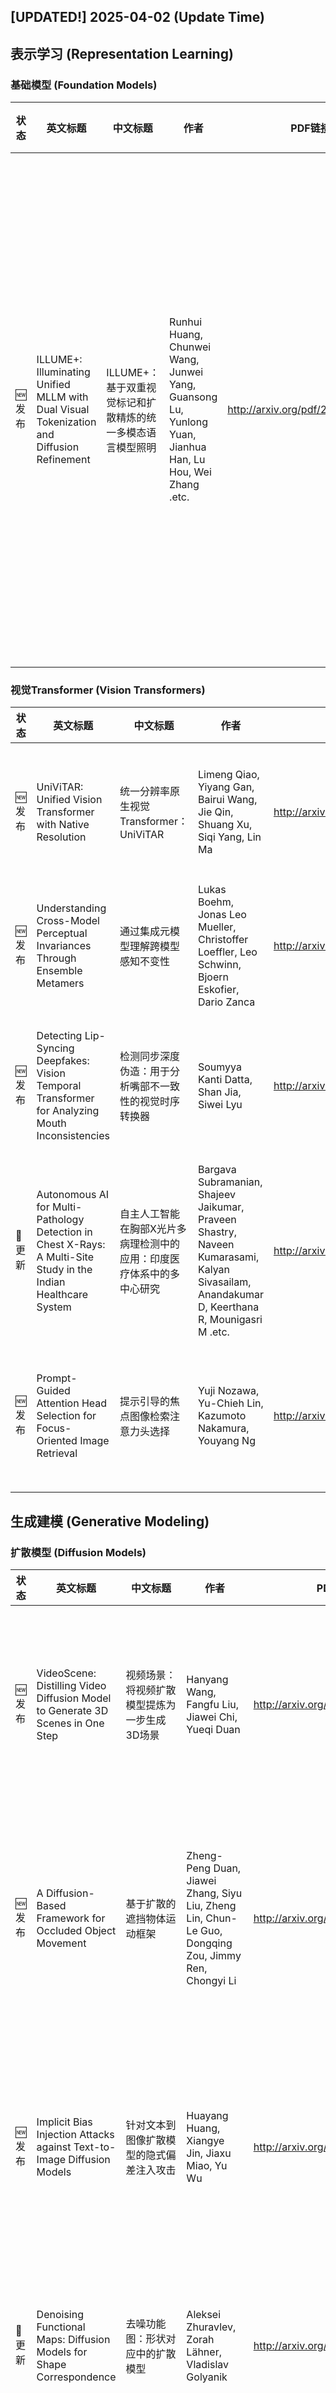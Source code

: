 ## [UPDATED!] **2025-04-02** (Update Time)


## 表示学习 (Representation Learning)


### 基础模型 (Foundation Models)

|状态|英文标题|中文标题|作者|PDF链接|代码/贡献|
|---|---|---|---|---|---|
|🆕 发布|ILLUME+: Illuminating Unified MLLM with Dual Visual Tokenization and Diffusion Refinement|ILLUME+：基于双重视觉标记和扩散精炼的统一多模态语言模型照明|Runhui Huang, Chunwei Wang, Junwei Yang, Guansong Lu, Yunlong Yuan, Jianhua Han, Lu Hou, Wei Zhang .etc.|<http://arxiv.org/pdf/2504.01934v1>|[[代码]](<https://illume-unified-mllm.github.io/.>)<br />- 问题：统一模型理解、生成、编辑能力不足<br />- 方法：双视觉标记化，扩散模型，连续输入离散输出<br />- 效果：性能提升，多模态应用|


### 视觉Transformer (Vision Transformers)

|状态|英文标题|中文标题|作者|PDF链接|代码/贡献|
|---|---|---|---|---|---|
|🆕 发布|UniViTAR: Unified Vision Transformer with Native Resolution|统一分辨率原生视觉Transformer：UniViTAR|Limeng Qiao, Yiyang Gan, Bairui Wang, Jie Qin, Shuang Xu, Siqi Yang, Lin Ma|<http://arxiv.org/pdf/2504.01792v1>|- 问题：视觉建模，分辨率标准化，空间-上下文保真度<br />- 方法：架构升级，渐进式训练，模态适应<br />- 效果：模型有效性，多尺度|
|🆕 发布|Understanding Cross-Model Perceptual Invariances Through Ensemble Metamers|通过集成元模型理解跨模型感知不变性|Lukas Boehm, Jonas Leo Mueller, Christoffer Loeffler, Leo Schwinn, Bjoern Eskofier, Dario Zanca|<http://arxiv.org/pdf/2504.01739v1>|- 问题：感知不变性，神经网络，可解释性<br />- 方法：集成元模型，神经网络集成，图像指标<br />- 效果：认知相似，架构影响|
|🆕 发布|Detecting Lip-Syncing Deepfakes: Vision Temporal Transformer for Analyzing Mouth Inconsistencies|检测同步深度伪造：用于分析嘴部不一致性的视觉时序转换器|Soumyya Kanti Datta, Shan Jia, Siwei Lyu|<http://arxiv.org/pdf/2504.01470v1>|[[代码]](<https://github.com/skrantidatta/LIPINC-V2>)<br />- 问题：唇同步深伪检测，嘴部不一致<br />- 方法：视觉时序转换器，多头交叉注意力<br />- 效果：性能领先，数据集LipSyncTIMIT|
|📝 更新|Autonomous AI for Multi-Pathology Detection in Chest X-Rays: A Multi-Site Study in the Indian Healthcare System|自主人工智能在胸部X光片多病理检测中的应用：印度医疗体系中的多中心研究|Bargava Subramanian, Shajeev Jaikumar, Praveen Shastry, Naveen Kumarasami, Kalyan Sivasailam, Anandakumar D, Keerthana R, Mounigasri M .etc.|<http://arxiv.org/pdf/2504.00022v2>|- 问题：多病理检测，CXR，AI系统<br />- 方法：Vision Transformers，Faster R-CNN，U-Net模型<br />- 效果：高精度，高召回率，优化诊断|
|🆕 发布|Prompt-Guided Attention Head Selection for Focus-Oriented Image Retrieval|提示引导的焦点图像检索注意力头选择|Yuji Nozawa, Yu-Chieh Lin, Kazumoto Nakamura, Youyang Ng|<http://arxiv.org/pdf/2504.01348v1>|- 问题：FOIR任务，多对象，复杂背景<br />- 方法：Prompt-Guided，PHS，注意力头选择<br />- 效果：性能提升，训练免费|


## 生成建模 (Generative Modeling)


### 扩散模型 (Diffusion Models)

|状态|英文标题|中文标题|作者|PDF链接|代码/贡献|
|---|---|---|---|---|---|
|🆕 发布|VideoScene: Distilling Video Diffusion Model to Generate 3D Scenes in One Step|视频场景：将视频扩散模型提炼为一步生成3D场景|Hanyang Wang, Fangfu Liu, Jiawei Chi, Yueqi Duan|<http://arxiv.org/pdf/2504.01956v1>|[[代码]](<https://hanyang-21.github.io/VideoScene>)<br />- 问题：3D场景恢复，稀疏视图，性能退化<br />- 方法：视频扩散模型蒸馏，3D感知跳跃流，动态降噪策略<br />- 效果：高效，3D生成|
|🆕 发布|A Diffusion-Based Framework for Occluded Object Movement|基于扩散的遮挡物体运动框架|Zheng-Peng Duan, Jiawei Zhang, Siyu Liu, Zheng Lin, Chun-Le Guo, Dongqing Zou, Jimmy Ren, Chongyi Li|<http://arxiv.org/pdf/2504.01873v1>|- 问题：遮挡物体运动，图像编辑，背景填充，运动引导<br />- 方法：DiffOOM框架，并行分支，去遮挡，运动优化<br />- 效果：性能优越，用户满意度高|
|🆕 发布|Implicit Bias Injection Attacks against Text-to-Image Diffusion Models|针对文本到图像扩散模型的隐式偏差注入攻击|Huayang Huang, Xiangye Jin, Jiaxu Miao, Yu Wu|<http://arxiv.org/pdf/2504.01819v1>|[[代码]](<https://github.com/Hannah1102/IBI-attacks.>)<br />- 问题：T2I模型偏差，隐式偏见，误导信息<br />- 方法：隐式偏差注入，IBI-Attacks框架，自适应调整<br />- 效果：隐蔽性，可迁移性，语义保留|
|📝 更新|Denoising Functional Maps: Diffusion Models for Shape Correspondence|去噪功能图：形状对应中的扩散模型|Aleksei Zhuravlev, Zorah Lähner, Vladislav Golyanik|<http://arxiv.org/pdf/2503.01845v2>|- 问题：形状对应，泛化能力，训练数据<br />- 方法：扩散模型，功能图，无监督选择基<br />- 效果：性能竞争，数据集广泛|
|📝 更新|SaRA: High-Efficient Diffusion Model Fine-tuning with Progressive Sparse Low-Rank Adaptation|SaRA：基于渐进稀疏低秩适应的高效扩散模型微调|Teng Hu, Jiangning Zhang, Ran Yi, Hongrui Huang, Yabiao Wang, Lizhuang Ma|<http://arxiv.org/pdf/2409.06633v2>|- 问题：扩散模型微调，参数冗余，过拟合<br />- 方法：渐进稀疏低秩适应，核范数训练，非结构化反向传播<br />- 效果：性能提升，泛化能力强|
|📝 更新|Target-Aware Video Diffusion Models|目标感知视频扩散模型|Taeksoo Kim, Hanbyul Joo|<http://arxiv.org/pdf/2503.18950v2>|- 问题：视频生成，目标交互，动作控制<br />- 方法：目标感知模型，文本提示，交叉注意力损失<br />- 效果：准确交互，高效生成|
|🆕 发布|InvFussion: Bridging Supervised and Zero-shot Diffusion for Inverse Problems|逆问题中的监督和无监督扩散的桥梁：InvFussion|Noam Elata, Hyungjin Chung, Jong Chul Ye, Tomer Michaeli, Michael Elad|<http://arxiv.org/pdf/2504.01689v1>|- 问题：逆问题，扩散模型，监督学习，零样本学习，性能-灵活性权衡<br />- 方法：融合架构，降解操作，注意力机制，多模态估计<br />- 效果：高性能，灵活，超越现有方法|
|📝 更新|Towards Physically Plausible Video Generation via VLM Planning|通过VLM规划实现物理上合理的视频生成|Xindi Yang, Baolu Li, Yiming Zhang, Zhenfei Yin, Lei Bai, Liqian Ma, Zhiyong Wang, Jianfei Cai .etc.|<http://arxiv.org/pdf/2503.23368v2>|[[代码]](<https://madaoer.github.io/projects>)<br />- 问题：VDM物理合理性，动力学错误，事件序列不正确<br />- 方法：VLM规划，物理感知推理，两阶段框架<br />- 效果：物理合理运动，方法优越|
|🆕 发布|Pro-DG: Procedural Diffusion Guidance for Architectural Facade Generation|程序扩散引导：用于建筑立面生成的过程式指导|Aleksander Plocharski, Jan Swidzinski, Przemyslaw Musialski|<http://arxiv.org/pdf/2504.01571v1>|- 问题：建筑立面生成，控制性，真实感<br />- 方法：形状语法，扩散模型，层次匹配<br />- 效果：精确性，真实性|
|🆕 发布|Domain Guidance: A Simple Transfer Approach for a Pre-trained Diffusion Model|领域引导：一种用于预训练扩散模型的简单迁移方法|Jincheng Zhong, Xiangcheng Zhang, Jianmin Wang, Mingsheng Long|<http://arxiv.org/pdf/2504.01521v1>|- 问题：模型扩展，计算需求，个性化模型<br />- 方法：Domain Guidance，预训练知识，采样过程引导<br />- 效果：FID改善，FD_DINOv2改善|
|📝 更新|Adapting Video Diffusion Models for Time-Lapse Microscopy|适应视频扩散模型于时间序列显微镜|Alexander Holmberg, Nils Mechtel, Wei Ouyang|<http://arxiv.org/pdf/2503.18583v2>|- 问题：视频扩散模型，显微镜视频，细胞行为<br />- 方法：领域自适应，条件生成，数值嵌入<br />- 效果：真实性提升，行为捕捉|
|📝 更新|NVS-Solver: Video Diffusion Model as Zero-Shot Novel View Synthesizer|NVS-Solver：视频扩散模型作为零样本新视角合成器|Meng You, Zhiyu Zhu, Hui Liu, Junhui Hou|<http://arxiv.org/pdf/2405.15364v2>|[[代码]](<https://github.com/ZHU-Zhiyu/NVS_Solver>)<br />- 问题：无监督视频扩散，新视角合成，无需训练<br />- 方法：预训练模型，自适应采样，理论建模<br />- 效果：性能优越，视觉效果佳|
|📝 更新|Distilling Multi-view Diffusion Models into 3D Generators|从多视角扩散模型中提炼出3D生成器|Hao Qin, Luyuan Chen, Ming Kong, Mengxu Lu, Qiang Zhu|<http://arxiv.org/pdf/2504.00457v2>|[[代码]](<https://qinbaigao.github.io/DD3G_project>)<br />- 问题：多视图扩散模型，3D生成，知识蒸馏<br />- 方法：高斯散点，概率流，PEPD生成器<br />- 效果：泛化能力强，生成质量高|
|📝 更新|Lux Post Facto: Learning Portrait Performance Relighting with Conditional Video Diffusion and a Hybrid Dataset|事后奢华：利用条件视频扩散和混合数据集学习人像性能重光照|Yiqun Mei, Mingming He, Li Ma, Julien Philip, Wenqi Xian, David M George, Xueming Yu, Gabriel Dedic .etc.|<http://arxiv.org/pdf/2503.14485v2>|- 问题：视频人像重光照，真实感，时间一致性<br />- 方法：条件视频扩散模型，混合数据集，光照注入<br />- 效果：最佳结果，真实感，时间一致性|


### 生成对抗网络 (GANs)

|状态|英文标题|中文标题|作者|PDF链接|代码/贡献|
|---|---|---|---|---|---|
|📝 更新|DLFR-VAE: Dynamic Latent Frame Rate VAE for Video Generation|动态潜在帧率变分自编码器用于视频生成|Zhihang Yuan, Siyuan Wang, Rui Xie, Hanling Zhang, Tongcheng Fang, Yuzhang Shang, Shengen Yan, Guohao Dai .etc.|<http://arxiv.org/pdf/2502.11897v2>|- 问题：视频生成，时间非均匀性，信息理论<br />- 方法：动态潜在帧率，无监督适应，可插拔模块<br />- 效果：加速生成，内容复杂度适应|
|🆕 发布|A$^\text{T}$A: Adaptive Transformation Agent for Text-Guided Subject-Position Variable Background Inpainting|自适应变换代理：用于文本引导的变主体位置背景修复|Yizhe Tang, Zhimin Sun, Yuzhen Du, Ran Yi, Guangben Lu, Teng Hu, Luying Li, Lizhuang Ma .etc.|<http://arxiv.org/pdf/2504.01603v1>|- 问题：背景修复，位置不一致，文本引导<br />- 方法：自适应变换，逆位移变换，位置切换嵌入<br />- 效果：修复效果好，性能优异|
|📝 更新|Modeling Visual Memorability Assessment with Autoencoders Reveals Characteristics of Memorable Images|使用自编码器建模视觉记忆度评估揭示难忘图像的特征|Elham Bagheri, Yalda Mohsenzadeh|<http://arxiv.org/pdf/2410.15235v2>|- 问题：图像记忆度，特征贡献，视觉感知<br />- 方法：自动编码器，VGG16，记忆度预测<br />- 效果：相关性显著，预测性能强|


### 自回归模型 (Autoregressive Models)

|状态|英文标题|中文标题|作者|PDF链接|代码/贡献|
|---|---|---|---|---|---|
|📝 更新|Parallelized Autoregressive Visual Generation|并行自回归视觉生成|Yuqing Wang, Shuhuai Ren, Zhijie Lin, Yujin Han, Haoyuan Guo, Zhenheng Yang, Difan Zou, Jiashi Feng .etc.|<http://arxiv.org/pdf/2412.15119v2>|[[代码]](<https://yuqingwang1029.github.io/PAR-project.>)<br />- 问题：慢推理速度，序列预测，效率低<br />- 方法：并行化，弱依赖并行，强依赖顺序<br />- 效果：速度提升，质量相当|
|📝 更新|Loong: Generating Minute-level Long Videos with Autoregressive Language Models|龙：使用自回归语言模型生成分钟级长视频|Yuqing Wang, Tianwei Xiong, Daquan Zhou, Zhijie Lin, Yang Zhao, Bingyi Kang, Jiashi Feng, Xihui Liu|<http://arxiv.org/pdf/2410.02757v2>|[[代码]](<https://yuqingwang1029.github.io/Loong-video.>)<br />- 问题：长视频生成，LLM，视频生成挑战<br />- 方法：统一序列建模，渐进式训练，损失重加权<br />- 效果：分钟级长视频，文本提示生成|


## 多模态学习 (Multimodal Learning)


### 视觉语言模型 (Vision-Language Models)

|状态|英文标题|中文标题|作者|PDF链接|代码/贡献|
|---|---|---|---|---|---|
|🆕 发布|Image Difference Grounding with Natural Language|基于自然语言的图像差异定位|Wenxuan Wang, Zijia Zhao, Yisi Zhang, Yepeng Tang, Erdong Hu, Xinlong Wang, Jing Liu|<http://arxiv.org/pdf/2504.01952v1>|- 问题：视觉定位，单图限制，差异理解<br />- 方法：图像差异定位，DiffGround数据集，DiffTracker模型<br />- 效果：细粒度理解，公开数据集|
|🆕 发布|Towards Unified Referring Expression Segmentation Across Omni-Level Visual Target Granularities|面向跨全级视觉目标粒度的统一指代表达式分割|Jing Liu, Wenxuan Wang, Yisi Zhang, Yepeng Tang, Xingjian He, Longteng Guo, Tongtian Yue, Xinlong Wang|<http://arxiv.org/pdf/2504.01954v1>|[[代码]](<https://github.com/Rubics-Xuan/MRES.>)<br />- 问题：多粒度视觉目标定位，数据稀缺，模型局限性<br />- 方法：MRES任务，MRES-32M数据集，UniRES++模型<br />- 效果：多粒度性能提升，基准测试领先|
|🆕 发布|Is Temporal Prompting All We Need For Limited Labeled Action Recognition?|我们需要时间提示就足够用于有限标注的动作识别了吗？|Shreyank N Gowda, Boyan Gao, Xiao Gu, Xiaobo Jin|<http://arxiv.org/pdf/2504.01890v1>|- 问题：动作识别，数据依赖，时序建模<br />- 方法：时序提示，CLIP架构，预训练能力<br />- 效果：参数少，效率高，性能优|
|🆕 发布|FineLIP: Extending CLIP's Reach via Fine-Grained Alignment with Longer Text Inputs|精细LIP：通过与更长文本输入的精细对齐扩展CLIP的覆盖范围|Mothilal Asokan, Kebin Wu, Fatima Albreiki|<http://arxiv.org/pdf/2504.01916v1>|- 问题：CLIP文本编码器限制，细节信息捕捉困难<br />- 方法：Fine-grained alignment，长文本处理，动态聚合<br />- 效果：性能提升，超越现有方法|
|📝 更新|Cosmos-Reason1: From Physical Common Sense To Embodied Reasoning|宇宙-Reason1：从物理常识到具身推理|NVIDIA, :, Alisson Azzolini, Hannah Brandon, Prithvijit Chattopadhyay, Huayu Chen, Jinju Chu, Yin Cui .etc.|<http://arxiv.org/pdf/2503.15558v2>|[[代码]](<https://github.com/nvidia-cosmos/cosmos-reason1.>)<br />- 问题：物理AI，感知，理解，行动<br />- 方法：物理常识，具身推理，多模态模型<br />- 效果：性能提升，模型可用|
|🆕 发布|Prompting Medical Vision-Language Models to Mitigate Diagnosis Bias by Generating Realistic Dermoscopic Images|通过生成逼真的皮肤镜图像来提示医学视觉-语言模型以减轻诊断偏差|Nusrat Munia, Abdullah-Al-Zubaer Imran|<http://arxiv.org/pdf/2504.01838v1>|[[代码]](<https://github.com/Munia03/DermDiT>)<br />- 问题：诊断偏差，皮肤疾病，数据不平衡<br />- 方法：DermDiT框架，文本提示，多模态学习<br />- 效果：高质量图像，减少偏差|
|📝 更新|CoMM: A Coherent Interleaved Image-Text Dataset for Multimodal Understanding and Generation|CoMM：一个用于多模态理解和生成的连贯交错图像-文本数据集|Wei Chen, Lin Li, Yongqi Yang, Bin Wen, Fan Yang, Tingting Gao, Yu Wu, Long Chen|<http://arxiv.org/pdf/2406.10462v3>|- 问题：数据质量差，生成序列不连贯<br />- 方法：多视角过滤，预训练模型，质量评估<br />- 效果：提升MLLMs，新任务评估|
|🆕 发布|CLIP-SLA: Parameter-Efficient CLIP Adaptation for Continuous Sign Language Recognition|CLIP-SLA：用于连续手语识别的参数高效CLIP自适应方法|Sarah Alyami, Hamzah Luqman|<http://arxiv.org/pdf/2504.01666v1>|- 问题：连续手语识别，参数高效，预训练模型<br />- 方法：CLIP-SLA，PEFT，SLA-Adapter，SLA-LoRA<br />- 效果：性能提升，参数少|
|🆕 发布|BioAtt: Anatomical Prior Driven Low-Dose CT Denoising|生物先验驱动的低剂量CT去噪|Namhun Kim, UiHyun Cho|<http://arxiv.org/pdf/2504.01662v1>|- 问题：LDCT去噪，细节丢失，数据驱动<br />- 方法：解剖先验，视觉语言模型，空间注意力<br />- 效果：性能提升，解剖指导|
|🆕 发布|Text Speaks Louder than Vision: ASCII Art Reveals Textual Biases in Vision-Language Models|文字胜于视觉：ASCII艺术揭示视觉-语言模型中的文本偏见|Zhaochen Wang, Yujun Cai, Zi Huang, Bryan Hooi, Yiwei Wang, Ming-Hsuan Yang|<http://arxiv.org/pdf/2504.01589v1>|- 问题：VLMs，文本优先，语义-视觉冲突<br />- 方法：ASCII艺术，对抗性攻击，评估框架<br />- 效果：文本优先，模型缺陷，内容审核|
|📝 更新|Underwater Camouflaged Object Tracking Meets Vision-Language SAM2|水下伪装目标跟踪与视觉-语言SAM2相遇|Chunhui Zhang, Li Liu, Guanjie Huang, Zhipeng Zhang, Hao Wen, Xi Zhou, Shiming Ge, Yanfeng Wang|<http://arxiv.org/pdf/2409.16902v3>|[[代码]](<https://github.com/983632847/Awesome-Multimodal-Object-Tracking>)<br />- 问题：水下动物跟踪，伪装物体，数据集，视觉语言<br />- 方法：UW-COT220，SAM2，VL-SAM2<br />- 效果：性能提升，最先进|
|🆕 发布|ANNEXE: Unified Analyzing, Answering, and Pixel Grounding for Egocentric Interaction|附件：基于自回归神经网络的统一分析、回答和像素定位用于自视角交互|Yuejiao Su, Yi Wang, Qiongyang Hu, Chuang Yang, Lap-Pui Chau|<http://arxiv.org/pdf/2504.01472v1>|- 问题：Egocentric interaction understanding, lack of flexibility, coherent responses<br />- 方法：Ego-IRG, ANNEXE model, multimodal large language models<br />- 效果：comprehensive interpretation, effective performance|
|📝 更新|Can DeepSeek Reason Like a Surgeon? An Empirical Evaluation for Vision-Language Understanding in Robotic-Assisted Surgery|标题翻译：  深度Seek能否像外科医生一样推理？机器人辅助手术中视觉-语言理解的实证评估|Boyi Ma, Yanguang Zhao, Jie Wang, Guankun Wang, Kun Yuan, Tong Chen, Long Bai, Hongliang Ren|<http://arxiv.org/pdf/2503.23130v2>|- 问题：视觉语言理解，机器人辅助手术，DeepSeek模型<br />- 方法：对话能力评估，手术场景任务，空间位置分析<br />- 效果：手术工具识别，组织识别，局限|
|📝 更新|VGRP-Bench: Visual Grid Reasoning Puzzle Benchmark for Large Vision-Language Models|VGRP-Bench：大型视觉-语言模型的可视化网格推理基准测试|Yufan Ren, Konstantinos Tertikas, Shalini Maiti, Junlin Han, Tong Zhang, Sabine Süsstrunk, Filippos Kokkinos|<http://arxiv.org/pdf/2503.23064v2>|- 问题：视觉语言模型，推理难题，评估框架<br />- 方法：VGRP-Bench，多难度，SFT策略<br />- 效果：性能提升，局限性分析|
|🆕 发布|All Patches Matter, More Patches Better: Enhance AI-Generated Image Detection via Panoptic Patch Learning|所有补丁都重要，更多补丁更佳：通过全景补丁学习增强人工智能图像检测|Zheng Yang, Ruoxin Chen, Zhiyuan Yan, Ke-Yue Zhang, Xinghe Fu, Shuang Wu, Xiujun Shu, Taiping Yao .etc.|<http://arxiv.org/pdf/2504.01396v1>|- 问题：AI生成图像检测，特征集中，检测鲁棒性<br />- 方法：泛化补丁学习，随机补丁替换，补丁对比学习<br />- 效果：鲁棒性增强，泛化能力提升|
|📝 更新|Augmenting Multimodal LLMs with Self-Reflective Tokens for Knowledge-based Visual Question Answering|增强多模态LLMs的自反标记以实现基于知识的视觉问答|Federico Cocchi, Nicholas Moratelli, Marcella Cornia, Lorenzo Baraldi, Rita Cucchiara|<http://arxiv.org/pdf/2411.16863v2>|[[代码]](<https://aimagelab.github.io/ReflectiVA.>)<br />- 问题：MLLMs，知识限制，适应性差<br />- 方法：Reflective LLaVA，自我反思标记，外部知识集成<br />- 效果：知识问答，性能提升|
|🆕 发布|On Data Synthesis and Post-training for Visual Abstract Reasoning|关于视觉抽象推理的数据合成和后训练|Ke Zhu, Yu Wang, Jiangjiang Liu, Qunyi Xie, Shanshan Liu, Gang Zhang|<http://arxiv.org/pdf/2504.01324v1>|- 问题：抽象视觉推理，视觉语言模型，数据合成，后训练<br />- 方法：创新数据合成，后训练过程<br />- 效果：模型性能超越，多模态理解能力|
|🆕 发布|COST: Contrastive One-Stage Transformer for Vision-Language Small Object Tracking|对比单阶段Transformer用于视觉-语言小目标跟踪|Chunhui Zhang, Li Liu, Jialin Gao, Xin Sun, Hao Wen, Xi Zhou, Shiming Ge, Yanfeng Wang|<http://arxiv.org/pdf/2504.01321v1>|- 问题：视觉语言跟踪，多模态融合，特征空间分布差异<br />- 方法：对比对齐，Transformer，多模态融合机制<br />- 效果：性能提升，SOTA|
|🆕 发布|Safeguarding Vision-Language Models: Mitigating Vulnerabilities to Gaussian Noise in Perturbation-based Attacks|保障视觉-语言模型安全：减轻基于扰动攻击中对高斯噪声的脆弱性|Jiawei Wang, Yushen Zuo, Yuanjun Chai, Zhendong Liu, Yichen Fu, Yichun Feng, Kin-man Lam|<http://arxiv.org/pdf/2504.01308v1>|[[代码]](<https://github.com/JarvisUSTC/DiffPure-RobustVLM.>)<br />- 问题：VLM易受攻击，噪声训练不足<br />- 方法：Robust-VLGuard，DiffPure-VLM，噪声增强微调<br />- 效果：攻击成功率降低，功能保持|


### 多模态融合 (Multimodal Fusion)

|状态|英文标题|中文标题|作者|PDF链接|代码/贡献|
|---|---|---|---|---|---|
|🆕 发布|Leveraging Embedding Techniques in Multimodal Machine Learning for Mental Illness Assessment|利用嵌入技术在多模态机器学习中用于精神疾病评估|Abdelrahaman A. Hassan, Abdelrahman A. Ali, Aya E. Fouda, Radwa J. Hanafy, Mohammed E. Fouda|<http://arxiv.org/pdf/2504.01767v1>|- 问题：精神疾病诊断，多模态学习，客观评估<br />- 方法：数据预处理，嵌入模型，CNN-BiLSTM，决策融合<br />- 效果：高准确率，个性化工具|
|📝 更新|SAV-SE: Scene-aware Audio-Visual Speech Enhancement with Selective State Space Model|场景感知音频-视觉语音增强与选择性状态空间模型|Xinyuan Qian, Jiaran Gao, Yaodan Zhang, Qiquan Zhang, Hexin Liu, Leibny Paola Garcia, Haizhou Li|<http://arxiv.org/pdf/2411.07751v2>|- 问题：语音增强，视觉信息，环境噪声，场景感知<br />- 方法：VC-S²E，Conformer，Mamba模块<br />- 效果：性能提升，公开数据集验证|
|📝 更新|AnySat: One Earth Observation Model for Many Resolutions, Scales, and Modalities|AnySat：一种适用于多种分辨率、尺度和模态的地球观测模型|Guillaume Astruc, Nicolas Gonthier, Clement Mallet, Loic Landrieu|<http://arxiv.org/pdf/2412.14123v2>|[[代码]](<https://github.com/gastruc/AnySat.>)<br />- 问题：多分辨率，尺度，模态，地球观测<br />- 方法：JEPA，自适应空间编码器，自监督学习<br />- 效果：多模态，多任务，SOTA|
|📝 更新|A-MESS: Anchor based Multimodal Embedding with Semantic Synchronization for Multimodal Intent Recognition|A-MESS：基于锚点的多模态嵌入与语义同步的多模态意图识别|Yaomin Shen, Xiaojian Lin, Wei Fan|<http://arxiv.org/pdf/2503.19474v2>|- 问题：多模态意图识别，模态连接，语义表示<br />- 方法：锚点嵌入，语义同步，三元组对比学习<br />- 效果：最先进，多模态表示，下游任务洞察|
|📝 更新|VidCRAFT3: Camera, Object, and Lighting Control for Image-to-Video Generation|视频工艺3：图像到视频生成中的相机、物体和光照控制|Sixiao Zheng, Zimian Peng, Yanpeng Zhou, Yi Zhu, Hang Xu, Xiangru Huang, Yanwei Fu|<http://arxiv.org/pdf/2502.07531v3>|- 问题：多元素控制，数据限制，网络效能<br />- 方法：Image2Cloud，ObjMotionNet，Spatial Triple-Attention Transformer<br />- 效果：高质量视频，控制精度高|


### 跨模态对齐 (Cross-modal Alignment)

|状态|英文标题|中文标题|作者|PDF链接|代码/贡献|
|---|---|---|---|---|---|
|🆕 发布|Leveraging Modality Tags for Enhanced Cross-Modal Video Retrieval|利用模态标签增强跨模态视频检索|Adriano Fragomeni, Dima Damen, Michael Wray|<http://arxiv.org/pdf/2504.01591v1>|- 问题：视频检索，模态对齐，跨模态检索<br />- 方法：MAC-VR，模态标签，辅助概念<br />- 效果：性能提升，超越现有方法|
|🆕 发布|Training-free Dense-Aligned Diffusion Guidance for Modular Conditional Image Synthesis|无训练密集对齐扩散引导的模块化条件图像合成|Zixuan Wang, Duo Peng, Feng Chen, Yuwei Yang, Yinjie Lei|<http://arxiv.org/pdf/2504.01515v1>|[[代码]](<https://github.com/ZixuanWang0525/DADG.>)<br />- 问题：条件图像合成，应用范围窄<br />- 方法：模块化条件，DCA，DGA，DMA<br />- 效果：适应性增强，性能优越|
|🆕 发布|Enhanced Cross-modal 3D Retrieval via Tri-modal Reconstruction|标题翻译：基于三模态重建的增强跨模态3D检索|Junlong Ren, Hao Wang|<http://arxiv.org/pdf/2504.01476v1>|- 问题：跨模态3D检索，2D-3D一致性，性能受限<br />- 方法：多视图图像，点云联合表示，三模态重建<br />- 效果：性能提升，鲁棒性增强|


## 目标检测识别 (Object Detection & Recognition)


### 其他

|状态|英文标题|中文标题|作者|PDF链接|代码/贡献|
|---|---|---|---|---|---|
|🆕 发布|TransientTables: Evaluating LLMs' Reasoning on Temporally Evolving Semi-structured Tables|瞬态表格：评估大型语言模型在时间演变半结构化表格上的推理能力|Abhilash Shankarampeta, Harsh Mahajan, Tushar Kataria, Dan Roth, Vivek Gupta|<http://arxiv.org/pdf/2504.01879v1>|- 问题：LLMs时序推理能力，数据集，模板生成<br />- 方法：数据集构建，模板生成，任务分解<br />- 效果：基准测试，性能提升|


### 三维检测 (3D Detection)

|状态|英文标题|中文标题|作者|PDF链接|代码/贡献|
|---|---|---|---|---|---|
|📝 更新|Efficient 3D Recognition with Event-driven Spike Sparse Convolution|高效的事件驱动脉冲稀疏卷积3D识别|Xuerui Qiu, Man Yao, Jieyuan Zhang, Yuhong Chou, Ning Qiao, Shibo Zhou, Bo Xu, Guoqi Li|<http://arxiv.org/pdf/2412.07360v3>|[[代码]](<https://github.com/bollossom/E-3DSNN>)<br />- 问题：3D识别，SNN性能，预处理，特征提取<br />- 方法：Spike Voxel Coding，Spike Sparse Convolution，E-3DSNN<br />- 效果：SOTA结果，效率高，多任务|
|🆕 发布|GarmageNet: A Dataset and Scalable Representation for Generic Garment Modeling|GarmageNet：通用服装建模的数据集和可扩展表示|Siran Li, Ruiyang Liu, Chen Liu, Zhendong Wang, Gaofeng He, Yong-Lu Li, Xiaogang Jin, Huamin Wang|<http://arxiv.org/pdf/2504.01483v1>|- 问题：高保真服装建模，数据集，高效表示<br />- 方法：Garmage表示，2D-3D集成，GarmageNet生成框架<br />- 效果：高保真，多层级，工业级模拟|


### 多目标跟踪 (Multi-object Tracking)

|状态|英文标题|中文标题|作者|PDF链接|代码/贡献|
|---|---|---|---|---|---|
|🆕 发布|Deep LG-Track: An Enhanced Localization-Confidence-Guided Multi-Object Tracker|深度LG-Track：一种增强定位-置信度引导的多目标跟踪器|Ting Meng, Chunyun Fu, Xiangyan Yan, Zheng Liang, Pan Ji, Jianwen Wang, Tao Huang|<http://arxiv.org/pdf/2504.01457v1>|- 问题：多目标跟踪，精度，鲁棒性<br />- 方法：自适应卡尔曼滤波，成本矩阵融合，动态特征更新<br />- 效果：性能优于，指标提升|


### 二维检测 (2D Detection)

|状态|英文标题|中文标题|作者|PDF链接|代码/贡献|
|---|---|---|---|---|---|
|📝 更新|Modeling Multiple Normal Action Representations for Error Detection in Procedural Tasks|建模多个正常动作表示以检测程序任务中的错误|Wei-Jin Huang, Yuan-Ming Li, Zhi-Wei Xia, Yu-Ming Tang, Kun-Yu Lin, Jian-Fang Hu, Wei-Shi Zheng|<http://arxiv.org/pdf/2503.22405v2>|[[代码]](<https://github.com/iSEE-Laboratory/AMNAR.>)<br />- 问题：错误检测，动作表示，动态环境，原型错误<br />- 方法：AMNAR框架，预测动作，重构表示<br />- 效果：性能提升，状态艺术|
|📝 更新|Mr. DETR: Instructive Multi-Route Training for Detection Transformers|Mr. DETR：检测Transformer的指导性多路径训练|Chang-Bin Zhang, Yujie Zhong, Kai Han|<http://arxiv.org/pdf/2412.10028v3>|[[代码]](<https://visual-ai.github.io/mrdetr>)<br />- 问题：检测Transformer训练，多任务预测<br />- 方法：多路由训练，辅助路径，指令式自注意力<br />- 效果：性能提升，推理无影响|
|📝 更新|Repurposing SAM for User-Defined Semantics Aware Segmentation|重新利用SAM进行用户定义语义感知分割|Rohit Kundu, Sudipta Paul, Arindam Dutta, Amit K. Roy-Chowdhury|<http://arxiv.org/pdf/2312.02420v2>|- 问题：SAM语义感知不足，缺乏类别关联<br />- 方法：U-SAM，语义信息积累，映射函数学习<br />- 效果：mIoU提升，语义分割|


## 时序理解 (Temporal Understanding)


### 时序分析 (Temporal Analysis)

|状态|英文标题|中文标题|作者|PDF链接|代码/贡献|
|---|---|---|---|---|---|
|🆕 发布|TimeSearch: Hierarchical Video Search with Spotlight and Reflection for Human-like Long Video Understanding|时间搜索：具有焦点和反射的人性化长视频分层搜索|Junwen Pan, Rui Zhang, Xin Wan, Yuan Zhang, Ming Lu, Qi She|<http://arxiv.org/pdf/2504.01407v1>|- 问题：长视频理解，视觉幻觉，时间处理挑战<br />- 方法：TimeSearch框架，Spotlight，Reflection，TAFR<br />- 效果：性能提升，LVBench准确率51.5%，Charades-STA mIoU提升11.8%|


## 三维重建 (3D Reconstruction)


### 多视图重建 (Multi-view Reconstruction)

|状态|英文标题|中文标题|作者|PDF链接|代码/贡献|
|---|---|---|---|---|---|
|🆕 发布|Ross3D: Reconstructive Visual Instruction Tuning with 3D-Awareness|罗斯3D：具有3D意识的重建视觉指令微调|Haochen Wang, Yucheng Zhao, Tiancai Wang, Haoqiang Fan, Xiangyu Zhang, Zhaoxiang Zhang|<http://arxiv.org/pdf/2504.01901v1>|- 问题：3D场景理解，数据集缺乏，2D模型扩展<br />- 方法：3D感知，重建视觉指令调整，跨视图重建<br />- 效果：SOTA性能，半监督学习潜力|


### 神经隐式重建 (Neural Implicit Reconstruction)

|状态|英文标题|中文标题|作者|PDF链接|代码/贡献|
|---|---|---|---|---|---|
|📝 更新|EVOS: Efficient Implicit Neural Training via EVOlutionary Selector|EVOS：通过进化选择器的有效隐式神经网络训练|Weixiang Zhang, Shuzhao Xie, Chengwei Ren, Siyi Xie, Chen Tang, Shijia Ge, Mingzi Wang, Zhi Wang|<http://arxiv.org/pdf/2412.10153v2>|- 问题：INR训练效率低，计算开销大<br />- 方法：EVOlutionary Selector，稀疏评估，频率引导交叉<br />- 效果：训练时间减少，收敛性好|
|🆕 发布|A topology-preserving three-stage framework for fully-connected coronary artery extraction|拓扑保持的三阶段全连接冠状动脉提取框架|Yuehui Qiu, Dandan Shan, Yining Wang, Pei Dong, Dijia Wu, Xinnian Yang, Qingqi Hong, Dinggang Shen|<http://arxiv.org/pdf/2504.01597v1>|[[代码]](<https://github.com/YH-Qiu/CorSegRec.>)<br />- 问题：冠状动脉提取，拓扑结构，分割误差<br />- 方法：拓扑保持，三阶段框架，中心线增强<br />- 效果：Dice分数高，Hausdorff距离小|
|📝 更新|Pairwise-Constrained Implicit Functions for 3D Human Heart Modelling|成对约束的隐函数用于3D人心建模|Hieu Le, Jingyi Xu, Nicolas Talabot, Jiancheng Yang, Pascal Fua|<http://arxiv.org/pdf/2307.08716v3>|- 问题：3D心脏建模，多层结构，表面间隙<br />- 方法：对偶约束SDF，独立SDF，内部结构<br />- 效果：精度提升，结构准确|


### 其他

|状态|英文标题|中文标题|作者|PDF链接|代码/贡献|
|---|---|---|---|---|---|
|📝 更新|Dinomaly: The Less Is More Philosophy in Multi-Class Unsupervised Anomaly Detection|多类无监督异常检测中的“少即是多”哲学：Dinomaly|Jia Guo, Shuai Lu, Weihang Zhang, Fang Chen, Huiqi Li, Hongen Liao|<http://arxiv.org/pdf/2405.14325v5>|- 问题：多类图像异常检测，性能差距大<br />- 方法：Dinomaly框架，Transformer架构，简单组件<br />- 效果：AUROC高，超越现有方法|


### 单目重建 (Monocular Reconstruction)

|状态|英文标题|中文标题|作者|PDF链接|代码/贡献|
|---|---|---|---|---|---|
|🆕 发布|High-fidelity 3D Object Generation from Single Image with RGBN-Volume Gaussian Reconstruction Model|基于RGBN-体积高斯重建模型的单图像高保真3D物体生成|Yiyang Shen, Kun Zhou, He Wang, Yin Yang, Tianjia Shao|<http://arxiv.org/pdf/2504.01512v1>|- 问题：2D图像几何模糊，3D高斯结构缺失<br />- 方法：RGBN-Volume Gaussian，Voxel-Gaussian表示，融合模块<br />- 效果：高保真，高质量，鲁棒|


## 神经渲染 (Neural Rendering)


### 神经辐射场 (Neural Radiance Fields)

|状态|英文标题|中文标题|作者|PDF链接|代码/贡献|
|---|---|---|---|---|---|
|🆕 发布|Diffusion-Guided Gaussian Splatting for Large-Scale Unconstrained 3D Reconstruction and Novel View Synthesis|扩散引导的高斯分层用于大规模无约束3D重建和新视角合成|Niluthpol Chowdhury Mithun, Tuan Pham, Qiao Wang, Ben Southall, Kshitij Minhas, Bogdan Matei, Stephan Mandt, Supun Samarasekera .etc.|<http://arxiv.org/pdf/2504.01960v1>|- 问题：大规模，非约束，3D重建，稀疏数据，质量退化<br />- 方法：GS-Diff，多视图扩散模型，伪观测生成<br />- 效果：性能优越，超越现有基准|
|🆕 发布|FIORD: A Fisheye Indoor-Outdoor Dataset with LIDAR Ground Truth for 3D Scene Reconstruction and Benchmarking|FIORD：一个带有激光雷达地面真实值的鱼眼室内-室外数据集，用于3D场景重建和基准测试|Ulas Gunes, Matias Turkulainen, Xuqian Ren, Arno Solin, Juho Kannala, Esa Rahtu|<http://arxiv.org/pdf/2504.01732v1>|- 问题：视角受限，数据集规模，SfM处理，场景重建<br />- 方法：鱼眼图像，360度覆盖，LIDAR点云<br />- 效果：鲁棒基准，多样方法支持|
|🆕 发布|RealityAvatar: Towards Realistic Loose Clothing Modeling in Animatable 3D Gaussian Avatars|现实化身：迈向可动3D高斯化身中的逼真宽松服装建模|Yahui Li, Zhi Zeng, Liming Pang, Guixuan Zhang, Shuwu Zhang|<http://arxiv.org/pdf/2504.01559v1>|- 问题：服装动态建模，非刚性区域，时间不一致<br />- 方法：3D Gaussian Splatting，运动趋势模块，潜在骨骼编码器<br />- 效果：高保真，结构 fidelity，感知质量提升|
|🆕 发布|Luminance-GS: Adapting 3D Gaussian Splatting to Challenging Lighting Conditions with View-Adaptive Curve Adjustment|亮度-全局分割：通过视点自适应曲线调整将3D高斯分层应用于具有挑战性光照条件|Ziteng Cui, Xuangeng Chu, Tatsuya Harada|<http://arxiv.org/pdf/2504.01503v1>|- 问题：多视角，光照变化，NVS，3DGS<br />- 方法：Luminance-GS，曲线调整，颜色矩阵映射<br />- 效果：SOTA，实时渲染，质量提升|


### 可控渲染 (Controllable Rendering)

|状态|英文标题|中文标题|作者|PDF链接|代码/贡献|
|---|---|---|---|---|---|
|🆕 发布|BOGausS: Better Optimized Gaussian Splatting|BOGausS：更优化的高斯散布|Stéphane Pateux, Matthieu Gendrin, Luce Morin, Théo Ladune, Xiaoran Jiang|<http://arxiv.org/pdf/2504.01844v1>|- 问题：3DGS训练，模型复杂度高，质量损失<br />- 方法：优化方法，BOGausS<br />- 效果：模型轻量化，质量无损|
|📝 更新|DreamScape: 3D Scene Creation via Gaussian Splatting joint Correlation Modeling|梦境场景：通过高斯分层联合相关性建模的3D场景生成|Yueming Zhao, Xuening Yuan, Hongyu Yang, Di Huang|<http://arxiv.org/pdf/2404.09227v3>|- 问题：3D场景生成，多物体，训练不稳定<br />- 方法：Gaussian Splatting，3D Gaussian Guide，LLMs<br />- 效果：高保真，可控|
|🆕 发布|3DBonsai: Structure-Aware Bonsai Modeling Using Conditioned 3D Gaussian Splatting|3DBonsai：基于条件3D高斯散布的结构感知盆景建模|Hao Wu, Hao Wang, Ruochong Li, Xuran Ma, Hui Xiong|<http://arxiv.org/pdf/2504.01619v1>|- 问题：3D生成，结构信息，复杂结构， bonsai<br />- 方法：3D空间殖民算法，3D高斯先验，结构一致性模块<br />- 效果：结构感知，生成效果，新基准|
|📝 更新|EmoHead: Emotional Talking Head via Manipulating Semantic Expression Parameters|情感头部：通过操纵语义表情参数实现的情感说话头|Xuli Shen, Hua Cai, Dingding Yu, Weilin Shen, Qing Xu, Xiangyang Xue|<http://arxiv.org/pdf/2503.19416v2>|- 问题：情感表达，视频生成，抽象概念<br />- 方法：语义参数，音频-表情模块，预训练超平面<br />- 效果：质量提升，可控性增强|
|🆕 发布|3D Gaussian Inverse Rendering with Approximated Global Illumination|3D高斯逆渲染与近似全局照明|Zirui Wu, Jianteng Chen, Laijian Li, Shaoteng Wu, Zhikai Zhu, Kang Xu, Martin R. Oswald, Jie Song|<http://arxiv.org/pdf/2504.01358v1>|[[代码]](<https://wuzirui.github.io/gs-ssr.>)<br />- 问题：3D场景重建，光照限制，编辑困难<br />- 方法：3D Gaussian Splatting，屏幕空间光线追踪，蒙特卡洛方法<br />- 效果：真实感，实时渲染，编辑性|


## 定位与映射 (Localization & Mapping)


### 视觉SLAM (Visual SLAM)

|状态|英文标题|中文标题|作者|PDF链接|代码/贡献|
|---|---|---|---|---|---|
|🆕 发布|CoMatcher: Multi-View Collaborative Feature Matching|CoMatcher：多视角协同特征匹配|Jintao Zhang, Zimin Xia, Mingyue Dong, Shuhan Shen, Linwei Yue, Xianwei Zheng|<http://arxiv.org/pdf/2504.01872v1>|- 问题：多视角匹配，场景复杂，不确定性<br />- 方法：CoMatcher，全局理解，跨视图一致性<br />- 效果：可靠跟踪，性能优越|


### 位姿估计 (Pose Estimation)

|状态|英文标题|中文标题|作者|PDF链接|代码/贡献|
|---|---|---|---|---|---|
|🆕 发布|Dual-stream Transformer-GCN Model with Contextualized Representations Learning for Monocular 3D Human Pose Estimation|双流Transformer-GCN模型，用于单目3D人体姿态估计的上下文表示学习|Mingrui Ye, Lianping Yang, Hegui Zhu, Zenghao Zheng, Xin Wang, Yantao Lo|<http://arxiv.org/pdf/2504.01764v1>|- 问题：单目3D人体姿态估计，深度模糊，数据限制，模型泛化<br />- 方法：Transformer-GCN双流模型，上下文表示学习，运动预训练<br />- 效果：性能提升，泛化能力强|
|🆕 发布|DEPTHOR: Depth Enhancement from a Practical Light-Weight dToF Sensor and RGB Image|深度增强：基于实用轻量级dToF传感器和RGB图像的深度增强|Jijun Xiang, Xuan Zhu, Xianqi Wang, Yu Wang, Hong Zhang, Fei Guo, Xin Yang|<http://arxiv.org/pdf/2504.01596v1>|[[代码]](<https://github.com/ShadowBbBb/Depthor>)<br />- 问题：深度增强，dToF，超分辨率，校准误差，噪声<br />- 方法：模拟数据，MDE，全局深度关系<br />- 效果：精度提升，RMSE降低|
|🆕 发布|Direction-Aware Hybrid Representation Learning for 3D Hand Pose and Shape Estimation|方向感知混合表示学习用于3D手部姿态和形状估计|Shiyong Liu, Zhihao Li, Xiao Tang, Jianzhuang Liu|<http://arxiv.org/pdf/2504.01298v1>|- 问题：3D手部姿态和形状估计，优化问题，训练困难<br />- 方法：方向感知混合特征，像素方向信息，对比学习<br />- 效果：准确率提升33%，实时运动捕捉|


## 自监督学习 (Self-supervised Learning)


### 对比学习 (Contrastive Learning)

|状态|英文标题|中文标题|作者|PDF链接|代码/贡献|
|---|---|---|---|---|---|
|📝 更新|Sparse Dictionary Learning for Image Recovery by Iterative Shrinkage|稀疏字典学习迭代收缩图像恢复|Shima Shabani, Mohammadsadegh Khoshghiaferezaee, Michael Breuß|<http://arxiv.org/pdf/2503.10732v2>|- 问题：稀疏编码，图像恢复，优化方法<br />- 方法：迭代收缩，在线学习，字典学习<br />- 效果：重建质量提升，计算效率高|


## 迁移与适应 (Transfer & Adaptation)


### 域适应 (Domain Adaptation)

|状态|英文标题|中文标题|作者|PDF链接|代码/贡献|
|---|---|---|---|---|---|
|🆕 发布|Deep Representation Learning for Unsupervised Clustering of Myocardial Fiber Trajectories in Cardiac Diffusion Tensor Imaging|深度表示学习在心脏扩散张量成像中无监督聚类心肌纤维轨迹|Mohini Anand, Xavier Tricoche|<http://arxiv.org/pdf/2504.01953v1>|- 问题：心肌纤维轨迹聚类，DTI数据，无监督学习<br />- 方法：双向LSTM，Transformer自编码器，密度聚类<br />- 效果：纤维轨迹识别，结构分析|
|🆕 发布|Memory-efficient Low-latency Remote Photoplethysmography through Temporal-Spatial State Space Duality|基于时空状态空间偶合的高效内存低延迟远程光电容积脉搏波描记法|Kegang Wang, Jiankai Tang, Yuxuan Fan, Jiatong Ji, Yuanchun Shi, Yuntao Wang|<http://arxiv.org/pdf/2504.01774v1>|[[代码]](<https://github.com/Health-HCI-Group/ME-rPPG-demo.>)<br />- 问题：rPPG计算瓶颈，资源需求高<br />- 方法：ME-rPPG，时空状态空间对偶性<br />- 效果：低延迟，高准确率|
|📝 更新|FriendNet: Detection-Friendly Dehazing Network|友网：面向检测的去雾网络|Yihua Fan, Yongzhen Wang, Mingqiang Wei, Fu Lee Wang, Haoran Xie|<http://arxiv.org/pdf/2403.04443v2>|[[代码]](<https://github.com/fanyihua0309/FriendNet.>)<br />- 问题：图像去雾，目标检测，性能提升<br />- 方法：FriendNet架构，GFB，GAB，PFEB<br />- 效果：图像质量高，检测精度高|
|📝 更新|Efficient Alignment of Unconditioned Action Prior for Language-conditioned Pick and Place in Clutter|高效对齐无条件动作先验以实现语言条件下的杂乱环境中的抓取和放置|Kechun Xu, Xunlong Xia, Kaixuan Wang, Yifei Yang, Yunxuan Mao, Bing Deng, Rong Xiong, Yue Wang|<http://arxiv.org/pdf/2503.09423v2>|[[代码]](<https://xukechun.github.io/papers>)<br />- 问题：语言条件拣放，复杂环境，数据需求高<br />- 方法：A2，动作先验对齐，注意力层<br />- 效果：成功率提升，步骤减少|
|🆕 发布|MuTri: Multi-view Tri-alignment for OCT to OCTA 3D Image Translation|MuTri：基于多视角三重对齐的OCT到OCTA 3D图像转换|Zhuangzhuang Chen, Hualiang Wang, Chubin Ou, Xiaomeng Li|<http://arxiv.org/pdf/2504.01428v1>|- 问题：OCT到OCTA图像转换，单视图指导，结果次优<br />- 方法：多视图Tri-alignment，VQ-VAE，语义对齐，结构对齐<br />- 效果：大规模数据集，性能提升|
|📝 更新|Dynamic Proxy Domain Generalizes the Crowd Localization by Better Binary Segmentation|动态代理域通过更好的二值分割泛化人群定位|Junyu Gao, Da Zhang, Qiyu Wang, Zhiyuan Zhao, Xuelong Li|<http://arxiv.org/pdf/2404.13992v2>|[[代码]](<https://github.com/zhangda1018/DPD.>)<br />- 问题：领域迁移，置信度阈值，泛化能力<br />- 方法：动态代理域，生成代理域，DPD算法<br />- 效果：泛化提升，定位准确|


### 元学习 (Meta Learning)

|状态|英文标题|中文标题|作者|PDF链接|代码/贡献|
|---|---|---|---|---|---|
|📝 更新|Meta ControlNet: Enhancing Task Adaptation via Meta Learning|元控制网：通过元学习增强任务适应性|Junjie Yang, Jinze Zhao, Peihao Wang, Zhangyang Wang, Yingbin Liang|<http://arxiv.org/pdf/2312.01255v2>|[[代码]](<https://github.com/JunjieYang97/Meta-ControlNet.>)<br />- 问题：任务适应，训练步骤长，零样本控制，非边缘任务<br />- 方法：元学习，层冻结设计，快速适应<br />- 效果：学习步骤减少，零样本适应，性能提升|


### 增量学习 (Incremental Learning)

|状态|英文标题|中文标题|作者|PDF链接|代码/贡献|
|---|---|---|---|---|---|
|🆕 发布|ProtoGuard-guided PROPEL: Class-Aware Prototype Enhancement and Progressive Labeling for Incremental 3D Point Cloud Segmentation|原型守护引导的PROPEL：增量3D点云分割的类感知原型增强和渐进式标注|Haosheng Li, Yuecong Xu, Junjie Chen, Kemi Ding|<http://arxiv.org/pdf/2504.01648v1>|- 问题：灾难性遗忘，类别相似，不平衡分布，误分类<br />- 方法：ProtoGuard，PROPEL，原型增强，渐进式标注<br />- 效果：mIoU提升，CIL性能|


## 鲁棒学习 (Robust Learning)


### 对抗训练 (Adversarial Training)

|状态|英文标题|中文标题|作者|PDF链接|代码/贡献|
|---|---|---|---|---|---|
|📝 更新|Enhancing Implicit Neural Representations via Symmetric Power Transformation|通过对称幂变换增强隐式神经网络表示|Weixiang Zhang, Shuzhao Xie, Chengwei Ren, Shijia Ge, Mingzi Wang, Zhi Wang|<http://arxiv.org/pdf/2412.09213v2>|- 问题：INR能力，数据变换，对称性<br />- 方法：对称幂变换，范围定义，非线性<br />- 效果：性能提升，鲁棒性增强|
|🆕 发布|DreamActor-M1: Holistic, Expressive and Robust Human Image Animation with Hybrid Guidance|DreamActor-M1：基于混合引导的全面、富有表现力和鲁棒的人像动画|Yuxuan Luo, Zhengkun Rong, Lizhen Wang, Longhao Zhang, Tianshu Hu, Yongming Zhu|<http://arxiv.org/pdf/2504.01724v1>|[[代码]](<https://grisoon.github.io/DreamActor-M1>)<br />- 问题：细粒度控制，多尺度适应，时间一致性<br />- 方法：扩散变换器，混合引导，渐进式训练<br />- 效果：表达性强，鲁棒性好|
|🆕 发布|Bridge 2D-3D: Uncertainty-aware Hierarchical Registration Network with Domain Alignment|桥接2D-3D：具有域对齐的不确定性感知分层配准网络|Zhixin Cheng, Jiacheng Deng, Xinjun Li, Baoqun Yin, Tianzhu Zhang|<http://arxiv.org/pdf/2504.01641v1>|- 问题：图像-点云配准，噪声匹配，域差距<br />- 方法：UHMM，AMAM，不确定性建模，域对齐<br />- 效果：优越性能，最先进方法|


### 对抗防御 (Adversarial Defense)

|状态|英文标题|中文标题|作者|PDF链接|代码/贡献|
|---|---|---|---|---|---|
|🆕 发布|AdPO: Enhancing the Adversarial Robustness of Large Vision-Language Models with Preference Optimization|AdPO：通过偏好优化增强大型视觉-语言模型的对抗鲁棒性|Chaohu Liu, Tianyi Gui, Yu Liu, Linli Xu|<http://arxiv.org/pdf/2504.01735v1>|- 问题：LVLMs，对抗攻击，鲁棒性，性能退化<br />- 方法：偏好优化，对抗训练，图像编码器修改<br />- 效果：性能提升，效率高|
|🆕 发布|Overlap-Aware Feature Learning for Robust Unsupervised Domain Adaptation for 3D Semantic Segmentation|基于重叠感知的特征学习，用于鲁棒的3D语义分割无监督域适应|Junjie Chen, Yuecong Xu, Haosheng Li, Kemi Ding|<http://arxiv.org/pdf/2504.01668v1>|- 问题：3D语义分割，域适应，鲁棒性，对抗攻击<br />- 方法：重叠感知，可逆注意力，对比学习<br />- 效果：mIoU提升，对抗攻击下性能稳定|
|🆕 发布|Robust Unsupervised Domain Adaptation for 3D Point Cloud Segmentation Under Source Adversarial Attacks|鲁棒的无监督领域自适应：在源对抗攻击下的3D点云分割|Haosheng Li, Yuecong Xu, Junjie Chen, Kemi Ding|<http://arxiv.org/pdf/2504.01659v1>|- 问题：无监督领域自适应，对抗攻击，3D点云分割<br />- 方法：对抗点云生成，Robust Long-Tail loss，解码器分支<br />- 效果：性能下降减轻，鲁棒性提升|
|🆕 发布|Benchmarking the Spatial Robustness of DNNs via Natural and Adversarial Localized Corruptions|通过自然和对抗性局部扰动评估DNN的空间鲁棒性|Giulia Marchiori Pietrosanti, Giulio Rossolini, Alessandro Biondi, Giorgio Buttazzo|<http://arxiv.org/pdf/2504.01632v1>|- 问题：DNNs空间鲁棒性，局部扰动，语义分割<br />- 方法：区域感知多攻击，专用指标，评估框架<br />- 效果：模型鲁棒性，威胁覆盖，可靠性提升|
|🆕 发布|Leveraging Generalizability of Image-to-Image Translation for Enhanced Adversarial Defense|利用图像到图像翻译的泛化能力以增强对抗性防御|Haibo Zhang, Zhihua Yao, Kouichi Sakurai, Takeshi Saitoh|<http://arxiv.org/pdf/2504.01399v1>|- 问题：对抗攻击，模型稳定性，泛化能力<br />- 方法：图像到图像翻译，残差块，单模型训练<br />- 效果：分类精度提升，性能竞争|
|📝 更新|STEREO: A Two-Stage Framework for Adversarially Robust Concept Erasing from Text-to-Image Diffusion Models|立体：一种针对文本到图像扩散模型的对抗鲁棒概念擦除两阶段框架|Koushik Srivatsan, Fahad Shamshad, Muzammal Naseer, Vishal M. Patel, Karthik Nandakumar|<http://arxiv.org/pdf/2408.16807v2>|- 问题：概念擦除，对抗攻击，模型滥用<br />- 方法：两阶段框架，对抗训练，锚定概念<br />- 效果：鲁棒性提升，效用保留|


### 其他

|状态|英文标题|中文标题|作者|PDF链接|代码/贡献|
|---|---|---|---|---|---|
|📝 更新|Scale-adaptive UAV Geo-localization via Height-aware Partition Learning|基于高度感知分区学习的尺度自适应无人机地理定位|Quan Chen, Tingyu Wang, Rongfeng Lu, Yu Liu, Bolun Zheng, Zhedong Zheng|<http://arxiv.org/pdf/2412.11535v3>|- 问题：尺度差异，定位精度低<br />- 方法：高度感知，自适应分区学习，特征提取<br />- 效果：定位精度高，鲁棒性强|
|🆕 发布|A Conic Transformation Approach for Solving the Perspective-Three-Point Problem|圆锥变换法解决透视三点问题的方法|Haidong Wu, Snehal Bhayani, Janne Heikkilä|<http://arxiv.org/pdf/2504.01620v1>|- 问题：P3P问题，圆锥曲线，求解<br />- 方法：圆锥变换，坐标系统，简化公式<br />- 效果：速度提升，鲁棒性，稳定性|
|📝 更新|Towards Calibrated Deep Clustering Network|朝向校准的深度聚类网络|Yuheng Jia, Jianhong Cheng, Hui Liu, Junhui Hou|<http://arxiv.org/pdf/2403.02998v3>|[[代码]](<https://github.com/ChengJianH/CDC.>)<br />- 问题：过自信问题，深度聚类，置信度误差<br />- 方法：双头模型，置信度调整，伪标签自训练<br />- 效果：性能提升，准确度提高|
|📝 更新|ArchCAD-400K: An Open Large-Scale Architectural CAD Dataset and New Baseline for Panoptic Symbol Spotting|ArchCAD-400K：一个开放的大规模建筑CAD数据集和全景符号检测的新基准|Ruifeng Luo, Zhengjie Liu, Tianxiao Cheng, Jie Wang, Tongjie Wang, Xingguang Wei, Haomin Wang, YanPeng Li .etc.|<http://arxiv.org/pdf/2503.22346v2>|- 问题：CAD符号识别，数据标注，大规模数据集<br />- 方法：CAD数据标注引擎，DPSS模型，自适应融合模块<br />- 效果：性能提升，鲁棒性增强|
|🆕 发布|ForestVO: Enhancing Visual Odometry in Forest Environments through ForestGlue|ForestVO：通过ForestGlue增强森林环境中的视觉里程计|Thomas Pritchard, Saifullah Ijaz, Ronald Clark, Basaran Bahadir Kocer|<http://arxiv.org/pdf/2504.01261v1>|- 问题：森林环境，视觉里程计，特征匹配，计算开销<br />- 方法：ForestGlue，SuperPoint，LightGlue/SuperGlue，Transformer<br />- 效果：精度高，计算低，实时部署|


### 对抗攻击 (Adversarial Attack)

|状态|英文标题|中文标题|作者|PDF链接|代码/贡献|
|---|---|---|---|---|---|
|📝 更新|Adversarial Example Soups: Improving Transferability and Stealthiness for Free|对抗样本汤：免费提升迁移性和隐蔽性|Bo Yang, Hengwei Zhang, Jindong Wang, Yulong Yang, Chenhao Lin, Chao Shen, Zhengyu Zhao|<http://arxiv.org/pdf/2402.18370v3>|- 问题：可迁移性，对抗样本，安全性风险<br />- 方法：对抗样本汤，模型汤启发，平均丢弃样本<br />- 效果：攻击成功率提升，隐蔽性增强|


## 模型压缩加速 (Model Compression & Acceleration)


### 知识蒸馏 (Knowledge Distillation)

|状态|英文标题|中文标题|作者|PDF链接|代码/贡献|
|---|---|---|---|---|---|
|🆕 发布|Bridge the Gap between SNN and ANN for Image Restoration|弥合SNN与ANN在图像恢复中的差距|Xin Su, Chen Wu, Zhuoran Zheng|<http://arxiv.org/pdf/2504.01755v1>|- 问题：SNN训练慢，效率低，能耗高<br />- 方法：ANN-SNN蒸馏，中间特征引导<br />- 效果：效率提升，性能改善|
|🆕 发布|FlowR: Flowing from Sparse to Dense 3D Reconstructions|FlowR：从稀疏到密集的3D重建流动|Tobias Fischer, Samuel Rota Bulò, Yung-Hsu Yang, Nikhil Varma Keetha, Lorenzo Porzi, Norman Müller, Katja Schwarz, Jonathon Luiten .etc.|<http://arxiv.org/pdf/2504.01647v1>|- 问题：3D重建，稀疏数据，质量下降<br />- 方法：多视图，流匹配模型，生成新视图<br />- 效果：质量提升，基准测试领先|
|🆕 发布|Q-Adapt: Adapting LMM for Visual Quality Assessment with Progressive Instruction Tuning|Q-Adapt：通过渐进式指令调整适应LMM进行视觉质量评估|Yiting Lu, Xin Li, Haoning Wu, Bingchen Li, Weisi Lin, Zhibo Chen|<http://arxiv.org/pdf/2504.01655v1>|[[代码]](<https://github.com/yeppp27/Q-Adapt.>)<br />- 问题：EIQA感知解释冲突，理解不足<br />- 方法：Q-Adapt，渐进式指令调整，LoRA，视觉提示调整<br />- 效果：多方面解释，性能提升|
|📝 更新|Cyclic Contrastive Knowledge Transfer for Open-Vocabulary Object Detection|循环对比知识迁移用于开放词汇目标检测|Chuhan Zhang, Chaoyang Zhu, Pingcheng Dong, Long Chen, Dong Zhang|<http://arxiv.org/pdf/2503.11005v2>|- 问题：开放词汇检测，预训练模型，知识迁移，监督学习<br />- 方法：循环知识转移，语义先验，区域对比损失<br />- 效果：性能提升，AP50，COCO基准|


## 泛化与鲁棒性 (Generalization & Robustness)


### 不确定性建模 (Uncertainty Modeling)

|状态|英文标题|中文标题|作者|PDF链接|代码/贡献|
|---|---|---|---|---|---|
|🆕 发布|GaussianLSS -- Toward Real-world BEV Perception: Depth Uncertainty Estimation via Gaussian Splatting|高斯LSS -- 面向真实世界BEV感知：通过高斯喷溅进行深度不确定性估计|Shu-Wei Lu, Yi-Hsuan Tsai, Yi-Ting Chen|<http://arxiv.org/pdf/2504.01957v1>|- 问题：BEV感知，不确定性建模，计算成本高<br />- 方法：Gaussian Splatting，深度不确定性估计，LSS范式<br />- 效果：性能提升，速度提升，内存效率高|


### 分布鲁棒性 (Distribution Robustness)

|状态|英文标题|中文标题|作者|PDF链接|代码/贡献|
|---|---|---|---|---|---|
|📝 更新|FortisAVQA and MAVEN: a Benchmark Dataset and Debiasing Framework for Robust Multimodal Reasoning|FortisAVQA和MAVEN：一个用于鲁棒多模态推理的基准数据集和去偏框架|Jie Ma, Zhitao Gao, Qi Chai, Jun Liu, Pinghui Wang, Jing Tao, Zhou Su|<http://arxiv.org/pdf/2504.00487v2>|[[代码]](<https://github.com/reml-group/fortisavqa.>)<br />- 问题：AVQA偏差，鲁棒性差<br />- 方法：FortisAVQA数据集，MAVEN框架，循环协作去偏<br />- 效果：性能提升，去偏有效|


### 域泛化 (Domain Generalization)

|状态|英文标题|中文标题|作者|PDF链接|代码/贡献|
|---|---|---|---|---|---|
|🆕 发布|Mesh Mamba: A Unified State Space Model for Saliency Prediction in Non-Textured and Textured Meshes|标题翻译：网格蟒：用于非纹理和纹理网格显著性预测的统一状态空间模型|Kaiwei Zhang, Dandan Zhu, Xiongkuo Min, Guangtao Zhai|<http://arxiv.org/pdf/2504.01466v1>|- 问题：视觉注意力，几何结构，纹理，显著性，数据集<br />- 方法：状态空间模型，拓扑框架，全局上下文建模<br />- 效果：性能提升，可扩展性，多类型适应|


## 医学影像分析 (Medical Image Analysis)


### 医学分割 (Medical Segmentation)

|状态|英文标题|中文标题|作者|PDF链接|代码/贡献|
|---|---|---|---|---|---|
|🆕 发布|Scene-Centric Unsupervised Panoptic Segmentation|场景中心的无监督全景分割|Oliver Hahn, Christoph Reich, Nikita Araslanov, Daniel Cremers, Christian Rupprecht, Stefan Roth|<http://arxiv.org/pdf/2504.01955v1>|- 问题：无监督，全景分割，场景理解<br />- 方法：场景中心，伪标签，深度运动线索<br />- 效果：泛化能力强，PQ提升9.4%|
|🆕 发布|Equivariant Spherical CNNs for Accurate Fiber Orientation Distribution Estimation in Neonatal Diffusion MRI with Reduced Acquisition Time|等变球面CNN在新生儿扩散磁共振成像中准确估计纤维方向分布并减少采集时间|Haykel Snoussi, Davood Karimi|<http://arxiv.org/pdf/2504.01925v1>|- 问题：脑微结构评估，低信噪比，运动伪影，髓鞘化<br />- 方法：旋转等变sCNN，减少梯度方向，FOD预测<br />- 效果：低MSE，高ACC，解剖合理性提升|
|🆕 发布|Instance Migration Diffusion for Nuclear Instance Segmentation in Pathology|核病理学中的实例迁移扩散用于核实例分割|Lirui Qi, Hongliang He, Tong Wang, Siwei Feng, Guohong Fu|<http://arxiv.org/pdf/2504.01577v1>|- 问题：核实例分割，数据稀缺，性能受限<br />- 方法：实例迁移扩散模型，核迁移模块，结构感知修复<br />- 效果：性能提升，数据增强|
|🆕 发布|STPNet: Scale-aware Text Prompt Network for Medical Image Segmentation|STPNet：用于医学图像分割的尺度感知文本提示网络|Dandan Shan, Zihan Li, Yunxiang Li, Qingde Li, Jie Tian, Qingqi Hong|<http://arxiv.org/pdf/2504.01561v1>|[[代码]](<https://github.com/HUANGLIZI/STPNet.>)<br />- 问题：医学图像分割，不确定性，语义差距<br />- 方法：文本提示网络，多尺度描述，检索-分割联合学习<br />- 效果：超越现有方法，语义知识整合|
|🆕 发布|Beyond Nearest Neighbor Interpolation in Data Augmentation|超越最近邻插值在数据增强中的应用|Olivier Rukundo|<http://arxiv.org/pdf/2504.01527v1>|- 问题：数据增强，标签风险，像素错误<br />- 方法：几何变换，替代插值，类别过滤<br />- 效果：质量提升，性能改善|
|🆕 发布|Semi-Supervised Biomedical Image Segmentation via Diffusion Models and Teacher-Student Co-Training|基于扩散模型和师生协同训练的半监督生物医学图像分割|Luca Ciampi, Gabriele Lagani, Giuseppe Amato, Fabrizio Falchi|<http://arxiv.org/pdf/2504.01547v1>|[[代码]](<https://github.com/ciampluca/diffusion_semi_supervised_biomedical_image_segmentation>)<br />- 问题：半监督学习，生物医学图像分割，数据标注限制<br />- 方法：DDPMs，教师-学生共训练，伪标签生成<br />- 效果：性能优于现有技术，有限标注数据|
|🆕 发布|BiSeg-SAM: Weakly-Supervised Post-Processing Framework for Boosting Binary Segmentation in Segment Anything Models|BiSeg-SAM：Segment Anything Models中提升二值分割的弱监督后处理框架|Encheng Su, Hu Cao, Alois Knoll|<http://arxiv.org/pdf/2504.01452v1>|- 问题：弱监督，医学图像分割，标注成本高<br />- 方法：BiSeg-SAM，WeakBox，MM2B，DetailRefine<br />- 效果：性能提升，SOTA|
|🆕 发布|Multimodal Point Cloud Semantic Segmentation With Virtual Point Enhancement|多模态点云语义分割与虚拟点增强|Zaipeng Duan, Xuzhong Hu, Pei An, Jie Ma|<http://arxiv.org/pdf/2504.01449v1>|- 问题：点云稀疏，细节捕捉困难<br />- 方法：虚拟点增强，自适应滤波，噪声鲁棒特征提取<br />- 效果：mIoU提升，性能改善|
|📝 更新|SAM-REF: Introducing Image-Prompt Synergy during Interaction for Detail Enhancement in the Segment Anything Model|SAM-REF：在Segment Anything模型中引入图像提示协同作用以增强细节|Chongkai Yu, Ting Liu, Anqi Li, Xiaochao Qu, Chengjing Wu, Luoqi Liu, Xiaolin Hu|<http://arxiv.org/pdf/2408.11535v3>|- 问题：交互式分割，细节提取，效率低<br />- 方法：两阶段精炼框架，图像-提示协同，轻量级精炼器<br />- 效果：精度提升，效率保持|
|🆕 发布|v-CLR: View-Consistent Learning for Open-World Instance Segmentation|v-CLR：面向开放世界实例分割的视图一致性学习|Chang-Bin Zhang, Jinhong Ni, Yujie Zhong, Kai Han|<http://arxiv.org/pdf/2504.01383v1>|[[代码]](<https://visual-ai.github.io/vclr>)<br />- 问题：开放世界实例分割，视觉网络偏差，未见纹理<br />- 方法：v-CLR框架，多视角学习，无监督模型<br />- 效果：性能最优，鲁棒性强|
|🆕 发布|DALIP: Distribution Alignment-based Language-Image Pre-Training for Domain-Specific Data|DALIP：基于分布对齐的领域特定数据语言-图像预训练|Junjie Wu, Jiangtao Xie, Zhaolin Zhang, Qilong Wang, Qinghua Hu, Peihua Li, Sen Xu|<http://arxiv.org/pdf/2504.01386v1>|- 问题：CLIP模型，领域特定数据，性能限制<br />- 方法：DALIP，特征分布匹配，MBDC模块<br />- 效果：性能提升，泛化能力强|
|🆕 发布|CFMD: Dynamic Cross-layer Feature Fusion for Salient Object Detection|CFMD：用于显著目标检测的动态跨层特征融合|Jin Lian, Zhongyu Wan, Ming Gao, JunFeng Chen|<http://arxiv.org/pdf/2504.01326v1>|- 问题：CFPNs，计算瓶颈，边界模糊<br />- 方法：CFLMA，动态权重，自适应上采样<br />- 效果：精度提升，边界分割质量|
|🆕 发布|BOLDSimNet: Examining Brain Network Similarity between Task and Resting-State fMRI|BOLDSimNet：探讨任务态和静息态fMRI脑网络相似性|Boseong Kim, Debashis Das Chakladar, Haejun Chung, Ikbeom Jang|<http://arxiv.org/pdf/2504.01274v1>|- 问题：fMRI，脑网络相似性，噪声敏感，多变量依赖<br />- 方法：BOLDSimNet，MTE，功能ROI分组<br />- 效果：网络相似性量化，注意力波动识别|


### 影像重建 (Image Reconstruction)

|状态|英文标题|中文标题|作者|PDF链接|代码/贡献|
|---|---|---|---|---|---|
|📝 更新|Muographic Image Upsampling with Machine Learning for Built Infrastructure Applications|基于机器学习的建筑基础设施应用中的穆奥图像超分辨率|William O'Donnell, David Mahon, Guangliang Yang, Simon Gardner|<http://arxiv.org/pdf/2502.02624v2>|- 问题：非破坏性评估，muography，图像重建，时间延长，噪声<br />- 方法：cWGAN-GP，upsampling，语义分割，Geant4模拟<br />- 效果：速度提升，质量改善，特征量化|


## 智能驾驶 (Intelligent Driving)


### 环境感知 (Environment Perception)

|状态|英文标题|中文标题|作者|PDF链接|代码/贡献|
|---|---|---|---|---|---|
|🆕 发布|Learning from Streaming Video with Orthogonal Gradients|从正交梯度中学习流媒体视频|Tengda Han, Dilara Gokay, Joseph Heyward, Chuhan Zhang, Daniel Zoran, Viorica Pătrăucean, João Carreira, Dima Damen .etc.|<http://arxiv.org/pdf/2504.01961v1>|- 问题：视频流学习，非独立同分布，性能下降<br />- 方法：正交梯度，优化器修改，AdamW<br />- 效果：性能提升，优于AdamW|
|🆕 发布|{GSR4B}: Biomass Map Super-Resolution with Sentinel-1/2 Guidance|{GSR4B}: 基于Sentinel-1/2引导的生物量地图超分辨率|Kaan Karaman, Yuchang Jiang, Damien Robert, Vivien Sainte Fare Garnot, Maria João Santos, Jan Dirk Wegner|<http://arxiv.org/pdf/2504.01722v1>|[[代码]](<https://github.com/kaankaramanofficial/GSR4B>)<br />- 问题：高分辨率生物质地图，低分辨率产品，卫星观测<br />- 方法：GSR，多尺度引导，纹理保留<br />- 效果：精度提升，计算效率高|
|📝 更新|Divide and Merge: Motion and Semantic Learning in End-to-End Autonomous Driving|分割与合并：端到端自动驾驶中的运动和语义学习|Yinzhe Shen, Omer Sahin Tas, Kaiwen Wang, Royden Wagner, Christoph Stiller|<http://arxiv.org/pdf/2502.07631v2>|[[代码]](<https://github.com/shenyinzhe/DMAD.>)<br />- 问题：多任务学习，负迁移，感知性能<br />- 方法：神经贝叶斯解码，语义解码，并行学习<br />- 效果：性能提升，感知预测规划|


### 轨迹预测 (Trajectory Prediction)

|状态|英文标题|中文标题|作者|PDF链接|代码/贡献|
|---|---|---|---|---|---|
|🆕 发布|End-to-End Driving with Online Trajectory Evaluation via BEV World Model|端到端驾驶：通过BEV世界模型进行在线轨迹评估|Yingyan Li, Yuqi Wang, Yang Liu, Jiawei He, Lue Fan, Zhaoxiang Zhang|<http://arxiv.org/pdf/2504.01941v1>|[[代码]](<https://github.com/liyingyanUCAS/WoTE.>)<br />- 问题：自动驾驶，轨迹评估，安全性<br />- 方法：BEV世界模型，在线预测，轨迹评估<br />- 效果：性能领先，效率高|


### 其他

|状态|英文标题|中文标题|作者|PDF链接|代码/贡献|
|---|---|---|---|---|---|
|🆕 发布|GMAI-VL-R1: Harnessing Reinforcement Learning for Multimodal Medical Reasoning|GMAI-VL-R1：利用强化学习进行多模态医学推理|Yanzhou Su, Tianbin Li, Jiyao Liu, Chenglong Ma, Junzhi Ning, Cheng Tang, Sibo Ju, Jin Ye .etc.|<http://arxiv.org/pdf/2504.01886v1>|[[代码]](<https://github.com/uni-medical/GMAI-VL-R1>)<br />- 问题：医疗推理能力不足，诊断精度低<br />- 方法：多模态推理，强化学习，数据合成<br />- 效果：诊断准确率提升，泛化能力增强|


### 决策规划 (Decision Planning)

|状态|英文标题|中文标题|作者|PDF链接|代码/贡献|
|---|---|---|---|---|---|
|📝 更新|Why Autonomous Vehicles Are Not Ready Yet: A Multi-Disciplinary Review of Problems, Attempted Solutions, and Future Directions|自动驾驶汽车为何尚未准备好：问题、尝试的解决方案和未来方向的跨学科综述|Xingshuai Dong, Max Cappuccio, Hamad Al Jassmi, Fady Alnajjar, Essam Debie, Milad Ghasrikhouzani, Alessandro Lanteri, Ali Luqman .etc.|<http://arxiv.org/pdf/2311.09093v4>|- 问题：自动驾驶，技术挑战，商业化延迟<br />- 方法：多学科审查，风险评估，跨领域分析<br />- 效果：问题识别，解决方案，未来方向|


## 其他 (Others)


### 其他

|状态|英文标题|中文标题|作者|PDF链接|代码/贡献|
|---|---|---|---|---|---|
|🆕 发布|Spatial-R1: Enhancing MLLMs in Video Spatial Reasoning|空间-R1：提升视频空间推理中的多语言大模型|Kun Ouyang|<http://arxiv.org/pdf/2504.01805v1>|- 问题：视频空间推理，MLLMs，挑战<br />- 方法：SR数据集，GRPO优化，Qwen2.5-VL-7B-Instruct<br />- 效果：性能提升，VSI-Bench基准，超越模型|
|🆕 发布|Slow-Fast Architecture for Video Multi-Modal Large Language Models|慢-快架构用于视频多模态大型语言模型|Min Shi, Shihao Wang, Chieh-Yun Chen, Jitesh Jain, Kai Wang, Junjun Xiong, Guilin Liu, Zhiding Yu .etc.|<http://arxiv.org/pdf/2504.01328v1>|- 问题：视频MLLMs，时间分辨率，空间细节，计算预算<br />- 方法：慢-快架构，双token策略，混合解码器<br />- 效果：性能提升，效率提高|

